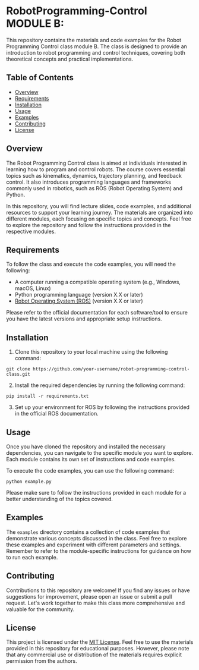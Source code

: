 # RobotProgramming-Control  MODULE B:

This repository contains the materials and code examples for the Robot Programming Control class module B. The class is designed to provide an introduction to robot programming and control techniques, covering both theoretical concepts and practical implementations.

## Table of Contents

- [Overview](#overview)
- [Requirements](#requirements)
- [Installation](#installation)
- [Usage](#usage)
- [Examples](#examples)
- [Contributing](#contributing)
- [License](#license)

## Overview

The Robot Programming Control class is aimed at individuals interested in learning how to program and control robots. The course covers essential topics such as kinematics, dynamics, trajectory planning, and feedback control. It also introduces programming languages and frameworks commonly used in robotics, such as ROS (Robot Operating System) and Python.

In this repository, you will find lecture slides, code examples, and additional resources to support your learning journey. The materials are organized into different modules, each focusing on specific topics and concepts. Feel free to explore the repository and follow the instructions provided in the respective modules.

## Requirements

To follow the class and execute the code examples, you will need the following:

- A computer running a compatible operating system (e.g., Windows, macOS, Linux)
- Python programming language (version X.X or later)
- [Robot Operating System (ROS)](http://www.ros.org/) (version X.X or later)

Please refer to the official documentation for each software/tool to ensure you have the latest versions and appropriate setup instructions.

## Installation

1. Clone this repository to your local machine using the following command:

```
git clone https://github.com/your-username/robot-programming-control-class.git
```

2. Install the required dependencies by running the following command:

```
pip install -r requirements.txt
```

3. Set up your environment for ROS by following the instructions provided in the official ROS documentation.

## Usage

Once you have cloned the repository and installed the necessary dependencies, you can navigate to the specific module you want to explore. Each module contains its own set of instructions and code examples.

To execute the code examples, you can use the following command:

```
python example.py
```

Please make sure to follow the instructions provided in each module for a better understanding of the topics covered.

## Examples

The `examples` directory contains a collection of code examples that demonstrate various concepts discussed in the class. Feel free to explore these examples and experiment with different parameters and settings. Remember to refer to the module-specific instructions for guidance on how to run each example.

## Contributing

Contributions to this repository are welcome! If you find any issues or have suggestions for improvement, please open an issue or submit a pull request. Let's work together to make this class more comprehensive and valuable for the community.

## License

This project is licensed under the [MIT License](LICENSE). Feel free to use the materials provided in this repository for educational purposes. However, please note that any commercial use or distribution of the materials requires explicit permission from the authors.
